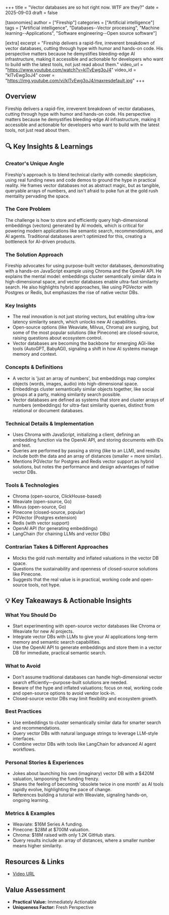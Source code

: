 +++
title = "Vector databases are so hot right now. WTF are they?"
date = 2025-09-03
draft = false

[taxonomies]
author = ["Fireship"]
categories = ["Artificial intelligence"]
tags = ["Artificial intelligence", "Databases--Vector processing", "Machine learning--Applications", "Software engineering--Open source software"]

[extra]
excerpt = "Fireship delivers a rapid-fire, irreverent breakdown of vector databases, cutting through hype with humor and hands-on code. His perspective matters because he demystifies bleeding-edge AI infrastructure, making it accessible and actionable for developers who want to build with the latest tools, not just read about them."
video_url = "https://www.youtube.com/watch?v=klTvEwg3oJ4"
video_id = "klTvEwg3oJ4"
cover = "https://img.youtube.com/vi/klTvEwg3oJ4/maxresdefault.jpg"
+++

## Overview

Fireship delivers a rapid-fire, irreverent breakdown of vector databases, cutting through hype with humor and hands-on code. His perspective matters because he demystifies bleeding-edge AI infrastructure, making it accessible and actionable for developers who want to build with the latest tools, not just read about them.

## 🔍 Key Insights & Learnings

### Creator's Unique Angle
Fireship's approach is to blend technical clarity with comedic skepticism, using real funding news and code demos to ground the hype in practical reality. He frames vector databases not as abstract magic, but as tangible, queryable arrays of numbers, and isn't afraid to poke fun at the gold rush mentality pervading the space.

### The Core Problem
The challenge is how to store and efficiently query high-dimensional embeddings (vectors) generated by AI models, which is critical for powering modern applications like semantic search, recommendations, and AI agents. Traditional databases aren't optimized for this, creating a bottleneck for AI-driven products.

### The Solution Approach
Fireship advocates for using purpose-built vector databases, demonstrating with a hands-on JavaScript example using Chroma and the OpenAI API. He explains the mental model: embeddings cluster semantically similar data in high-dimensional space, and vector databases enable ultra-fast similarity search. He also highlights hybrid approaches, like using PGVector with Postgres or Redis, but emphasizes the rise of native vector DBs.

### Key Insights
- The real innovation is not just storing vectors, but enabling ultra-low latency similarity search, which unlocks new AI capabilities.
- Open-source options (like Weaviate, Milvus, Chroma) are surging, but some of the most popular solutions (like Pinecone) are closed-source, raising questions about ecosystem control.
- Vector databases are becoming the backbone for emerging AGI-like tools (AutoGPT, BabyAGI), signaling a shift in how AI systems manage memory and context.

### Concepts & Definitions
- A vector is 'just an array of numbers', but embeddings map complex objects (words, images, audio) into high-dimensional space.
- Embeddings cluster semantically similar objects together, like social groups at a party, making similarity search possible.
- Vector databases are defined as systems that store and cluster arrays of numbers (embeddings) for ultra-fast similarity queries, distinct from relational or document databases.

### Technical Details & Implementation
- Uses Chroma with JavaScript, initializing a client, defining an embedding function via the OpenAI API, and storing documents with IDs and text.
- Queries are performed by passing a string (like to an LLM), and results include both the data and an array of distances (smaller = more similar).
- Mentions PGVector for Postgres and Redis vector support as hybrid solutions, but notes the performance and design advantages of native vector DBs.

### Tools & Technologies
- Chroma (open-source, ClickHouse-based)
- Weaviate (open-source, Go)
- Milvus (open-source, Go)
- Pinecone (closed-source, popular)
- PGVector (Postgres extension)
- Redis (with vector support)
- OpenAI API (for generating embeddings)
- LangChain (for chaining LLMs and vector DBs)

### Contrarian Takes & Different Approaches
- Mocks the gold rush mentality and inflated valuations in the vector DB space.
- Questions the sustainability and openness of closed-source solutions like Pinecone.
- Suggests that the real value is in practical, working code and open-source tools, not hype.

## 💡 Key Takeaways & Actionable Insights

### What You Should Do
- Start experimenting with open-source vector databases like Chroma or Weaviate for new AI projects.
- Integrate vector DBs with LLMs to give your AI applications long-term memory and semantic search capabilities.
- Use the OpenAI API to generate embeddings and store them in a vector DB for immediate, practical semantic search.

### What to Avoid
- Don't assume traditional databases can handle high-dimensional vector search efficiently—purpose-built solutions are needed.
- Beware of the hype and inflated valuations; focus on real, working code and open-source options to avoid vendor lock-in.
- Closed-source vector DBs may limit flexibility and ecosystem growth.

### Best Practices
- Use embeddings to cluster semantically similar data for smarter search and recommendations.
- Query vector DBs with natural language strings to leverage LLM-style interfaces.
- Combine vector DBs with tools like LangChain for advanced AI agent workflows.

### Personal Stories & Experiences
- Jokes about launching his own (imaginary) vector DB with a $420M valuation, lampooning the funding frenzy.
- Shares the feeling of becoming 'obsolete twice in one month' as AI tools rapidly evolve, highlighting the pace of change.
- References building a tutorial with Weaviate, signaling hands-on, ongoing learning.

### Metrics & Examples
- Weaviate: $16M Series A funding.
- Pinecone: $28M at $700M valuation.
- Chroma: $18M raised with only 1.2K GitHub stars.
- Query results include an array of distances, where a smaller number means higher similarity.

## Resources & Links

- [Video URL](https://www.youtube.com/watch?v=klTvEwg3oJ4)

## Value Assessment
- **Practical Value:** Immediately Actionable
- **Uniqueness Factor:** Fresh Perspective


